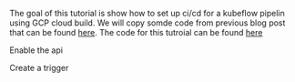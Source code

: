 
The goal of this tutorial is show how to set up ci/cd for a kubeflow pipelin using GCP cloud build. We will copy somde code from previous blog post that can be found [here](https://github.com/Njorda/kubeflow-pipelines). 
The code for this tutroial can be found [here](https://github.com/Njorda/kubeflow-ci-cd)




Enable the api 

Create a trigger 